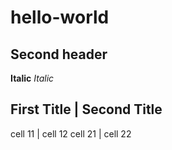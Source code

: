 # hello-world

## Second header ##

__Italic__
*Italic*

First Title | Second Title
--------------------------
cell 11 | cell 12
cell 21 | cell 22
